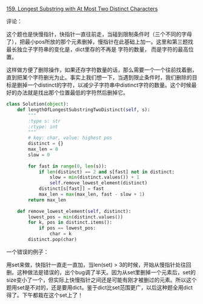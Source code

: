 [159. Longest Substring with At Most Two Distinct Characters](https://leetcode.com/problems/longest-substring-with-at-most-two-distinct-characters/)

评论：

这个题也是快慢指针，快指针一直往前走，当碰到限制条件时（三个不同的字母了），把最小pos所放的那个元素删掉，慢指针在此基础上加一。这里和第三题找最长独立子字符串的变化是，dict里存的不再是 字符的数量， 而是字符的最高位置。

这样做方便了删除操作，如果还存字符数量的话，那么需要一个一个往前找着删，直到把某个字符删光为止。事实上我们想一下，当遇到限止条件时，我们删除的目标是删掉一个distinct的字符，以减少子字符串中distinct字符的数量。这个时候最好的办法就是找出那个位置最低的字符然后删掉它。

```python
class Solution(object):
    def lengthOfLongestSubstringTwoDistinct(self, s):
        """
        :type s: str
        :rtype: int
        """
        # key: char, value: highest pos
        distinct = {}  
        max_len = 0
        slow = 0
        
        for fast in range(0, len(s)):
            if len(distinct) == 2 and s[fast] not in distinct:
                slow = min(distinct.values()) + 1
                self.remove_lowest_element(distinct)
            distinct[s[fast]] = fast
            max_len = max(max_len, fast - slow + 1)
        return max_len
    
    def remove_lowest_element(self, distinct):
        lowest_pos = min(distinct.values())
        for k, pos in distinct.items():
            if pos == lowest_pos:
                char = k
        distinct.pop(char)
```



一个错误的例子：

用set来做，快指针一直走一直加，当len(set) > 3的时候，开始从慢指针处往回删。这种做法是错误的，出个bug调了半天。因为从set里删掉一个元素后，set的size变小了一个，但实际上快慢指针之间还是可能有刚才被删过的元素。所以这个题用set是不对的，还是要用dict。鉴于dict比set范围更广，以后这种题全用dict得了。下午都栽在这个set上了！

